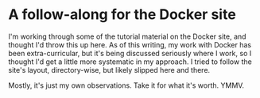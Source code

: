 # A follow-along for the Docker site
I'm working through some of the tutorial material on the Docker site, and thought I'd throw this up here. As of this writing, my work with Docker has been extra-curricular, but it's being discussed seriously where I work, so I thought I'd get a little more systematic in my approach. I tried to follow the site's layout, directory-wise, but likely slipped here and there.

Mostly, it's just my own observations. Take it for what it's worth. YMMV. 
